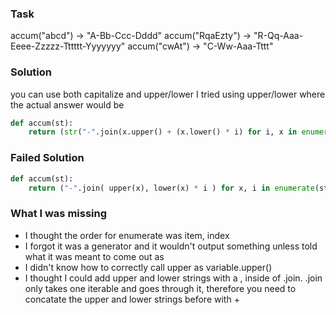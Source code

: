 ### Task
accum("abcd") -> "A-Bb-Ccc-Dddd"
accum("RqaEzty") -> "R-Qq-Aaa-Eeee-Zzzzz-Tttttt-Yyyyyyy"
accum("cwAt") -> "C-Ww-Aaa-Tttt"

### Solution
you can use both capitalize and upper/lower
I tried using upper/lower where the actual answer would be
```Python
def accum(st):
    return (str("-".join(x.upper() + (x.lower() * i) for i, x in enumerate(st))))
```

### Failed Solution
```Python
def accum(st):
    return ("-".join( upper(x), lower(x) * i ) for x, i in enumerate(st))
```
### What I was missing
* I thought the order for enumerate was item, index
* I forgot it was a generator and it wouldn't output something unless told what it was meant to come out as
* I didn't know how to correctly call upper as variable.upper()
* I thought I could add upper and lower strings with a , inside of .join. .join only takes one iterable and goes through it, therefore you need to concatate the upper and lower strings before with +
